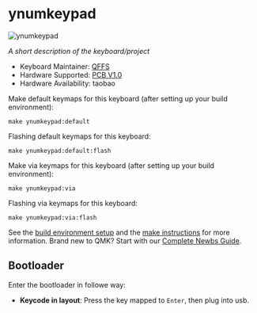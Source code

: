 # ynumkeypad

![ynumkeypad](https://s3.bmp.ovh/imgs/2022/01/9fc75b675100e1dd.jpg)

*A short description of the keyboard/project*

* Keyboard Maintainer: [QFFS](https://github.com/QFFS)
* Hardware Supported: [PCB V1.0](https://oshwhub.com/lylyyhb/numkeyboard)
* Hardware Availability: taobao

Make default keymaps for this keyboard (after setting up your build environment):

    make ynumkeypad:default

Flashing default keymaps for this keyboard:

    make ynumkeypad:default:flash
    
Make via keymaps for this keyboard (after setting up your build environment):

    make ynumkeypad:via

Flashing via keymaps for this keyboard:

    make ynumkeypad:via:flash

See the [build environment setup](https://docs.qmk.fm/#/getting_started_build_tools) and the [make instructions](https://docs.qmk.fm/#/getting_started_make_guide) for more information. Brand new to QMK? Start with our [Complete Newbs Guide](https://docs.qmk.fm/#/newbs).

## Bootloader

Enter the bootloader in followe way:
* **Keycode in layout**: Press the key mapped to `Enter`, then plug into usb.
